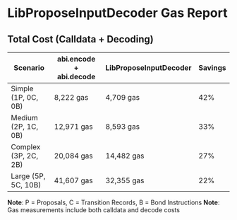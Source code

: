 # LibProposeInputDecoder Gas Report

## Total Cost (Calldata + Decoding)

| Scenario | abi.encode + abi.decode | LibProposeInputDecoder | Savings |
|----------|-------------------------|----------------------|---------|
| Simple (1P, 0C, 0B) | 8,222 gas | 4,709 gas | 42% |
| Medium (2P, 1C, 0B) | 12,971 gas | 8,593 gas | 33% |
| Complex (3P, 2C, 2B) | 20,084 gas | 14,482 gas | 27% |
| Large (5P, 5C, 10B) | 41,607 gas | 32,355 gas | 22% |

**Note**: P = Proposals, C = Transition Records, B = Bond Instructions
**Note**: Gas measurements include both calldata and decode costs
